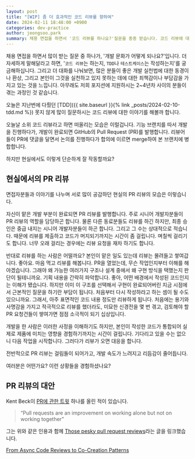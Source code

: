 ```yaml
---
layout: post
title: "[WIP] 좀 더 효과적인 코드 리뷰를 향하여"
date: 2024-02-11 18:48:00 +0900
categories: dev-practice
author: jeongsoo.park
summary: 채용 면접을 하면서 '코드 리뷰를 하나요?'질문을 종종 받습니다. 코드 리뷰에 대한 오해와 단상들을 풀어봅니다.
---
```

채용 면접을 하면서 많이 받는 질문 중 하나가, '개발 문화가 어떻게 되나요?'입니다. 더 자세하게 말해달라고 하면, '`코드 리뷰`는 하는지, `TDD`나 `테스트케이스`는 작성하는지'를 궁금해하십니다. 그리고 더 대화를 나눠보면, 많은 분들이 좋은 개발 실천법에 대한 동경이나 환상, 그리고 본인이 그것을 실천하고 있지 못하는 데에 대한 죄책감이나 부담감을 가지고 있는 것을 느낍니다. 아무래도 저희 포지션에 지원하시는 2~4년차 사이의 분들이 겪는 과정인 것 같습니다.

오늘은 지난번에 다뤘던 [TDD]({{ site.baseurl }}{% link _posts/2024-02-10-tdd.md %}) 못지 않게 많이 질문하시는 코드 리뷰에 대한 이야기를 해볼까 합니다.

오늘날 소위 코드 리뷰라고 하면 떠올리는 모습은 이럴겁니다. 기능 브랜치를 따서 개발을 진행하다가, 개발이 완료되면 GitHub의 Pull Request (PR)를 발행합니다. 리뷰어들이 PR에 댓글을 달면서 논의를 진행하다가 합의에 이르면 merge하여 본 브랜치에 병합합니다.

하지만 현실에서도 이렇게 단순하게 잘 작동할까요?


## 현실에서의 PR 리뷰

면접자분들과 이야기를 나누며 서로 많이 공감하던 현실의 PR 리뷰의 모습은 이렇습니다.

자신이 맡은 개발 부분이 완료되면 PR 리뷰를 발행합니다. 주로 시니어 개발자분들이 PR 리뷰의 역할을 담당하곤 합니다. 물론 다른 동료분들도 리뷰를 하긴 하지만, 최종 승인은 중급 내지는 시니어 개발자분들이 하곤 합니다. 그리고 그 수는 상대적으로 적습니다. 때문에 리뷰를 제출하고 코드가 머지되기까지는 시간이 좀 걸립니다. 며칠씩 걸리기도 합니다. 너무 오래 걸리는 경우에는 리뷰 요청을 재차 하기도 합니다.

반대로 리뷰를 하는 사람은 어떨까요? 본인이 맡은 일도 있는데 리뷰는 몰려들고 쌓여갑니다. 좋아요. 마음 먹고 리뷰를 해봅니다. PR을 열었는데, 무슨 작업인지부터 이해를 해야겠습니다. 그래야 왜 가능한 여러가지 구조나 설계 중에서 왜 구현 방식을 택했는지 판단이 될테니까요. 기획 내용을 간략히 파악합니다. 좋아, 어떤 배경에서 작성된 코드인지는 이해가 됐습니다. 하지만 이미 이 구조를 선택해서 구현이 완료되어버린 지금 시점에서 근본적인 질문을 하기란 부담이 됩니다. 처음부터 다시 작성하라고 하는 셈이 될 수도 있으니까요. 그래서, 아주 표면적인 코드 내용 정도만 리뷰하게 됩니다. 처음에는 용기와 사명감을 가지고 적극적으로 리뷰를 했더라도, 미묘한 신경전을 몇 번 겪고, 검토해야 할 PR 요청건들이 쌓여가면 점점 소극적이 되기 십상입니다.

개발을 한 사람은 이러한 사정을 이해하기도 하지만, 본인이 작성한 코드가 통합되어 실제로 제품에 미치는 영향을 경험하기까지는 시간이 걸립니다. 기다리고 있을 수는 없으니 다음 작업을 시작합니다. 그러다가 리뷰가 오면 대응을 합니다.

전반적으로 PR 리뷰는 걸림돌이 되어가고, 개발 속도가 느려지고 리듬감이 줄어듭니다.

여러분은 어떤가요? 이런 상황들을 경험하셨나요?


## PR 리뷰의 대안

Kent Beck이 [PR에 관한 트윗](https://twitter.com/kentbeck/status/1375936309458464769) 하나를 올린 적이 있습니다.

> “Pull requests are an improvement on working alone but not on working together”

그는 위와 같은 인용과 함께 [Those pesky pull request reviews](https://jessitron.com/2021/03/27/those-pesky-pull-request-reviews/)라는 글을 링크했습니다.



[From Async Code Reviews to Co-Creation Patterns](https://www.infoq.com/articles/co-creation-patterns-software-development/)
